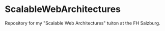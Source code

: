 ScalableWebArchitectures
========================

Repository for my "Scalable Web Architectures" tuiton at the FH Salzburg.
